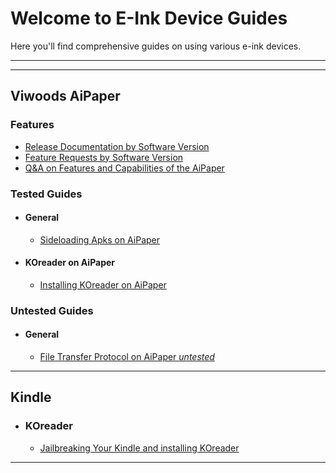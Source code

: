 # Welcome to E-Ink Device Guides
Here you'll find comprehensive guides on using various e-ink devices.

---
---

## Viwoods AiPaper
### Features
- [Release Documentation by Software Version](./viwoods/aipaper/Releases.md)
- [Feature Requests by Software Version](./viwoods/aipaper/FeatureRequests.md)
- [Q&A on Features and Capabilities of the AiPaper](./viwoods/aipaper/QandA.md)

### Tested Guides
- #### General
    - [Sideloading Apks on AiPaper](./viwoods/aipaper/Sideloading_APKs_on_AiPaper.md)

- #### KOreader on AiPaper
    - [Installing KOreader on AiPaper](./viwoods/aipaper/Installing_KOreader_on_AiPaper.md)

### Untested Guides
- #### General
    - [File Transfer Protocol on AiPaper *untested*](./viwoods/aipaper/FTPonAiPaper.md)

---

## Kindle
- ### KOreader
    - [Jailbreaking Your Kindle and installing KOreader](./kindle/koreader-jailbreak-setup.md)

---
